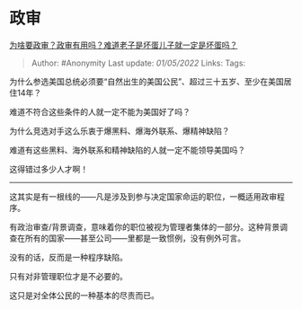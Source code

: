 # 政审
[为啥要政审？政审有用吗？难道老子是坏蛋儿子就一定是坏蛋吗？](https://www.zhihu.com/question/365504195/answer/2464334130)

> Author: #Anonymity 
Last update: *01/05/2022* 
Links: 
Tags: 

为什么参选美国总统必须要“自然出生的美国公民”、超过三十五岁、至少在美国居住14年？

难道不符合这些条件的人就一定不能为美国好了吗？

为什么竞选对手这么乐衷于爆黑料、爆海外联系、爆精神缺陷？

难道有这些黑料、海外联系和精神缺陷的人就一定不能领导美国吗？

这得错过多少人才啊！

---

这其实是有一根线的——凡是涉及到参与决定国家命运的职位，一概适用政审程序。

有政治审查/背景调查，意味着你的职位被视为管理者集体的一部分。这种背景调查在所有的国家——甚至公司——里都是一致惯例，没有例外可言。

没有的话，反而是一种程序缺陷。

只有对非管理职位才是不必要的。

这只是对全体公民的一种基本的尽责而已。

  
  

